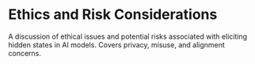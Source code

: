 # Ethics and Risk Considerations

A discussion of ethical issues and potential risks associated with eliciting hidden states in AI models. Covers privacy, misuse, and alignment concerns.
